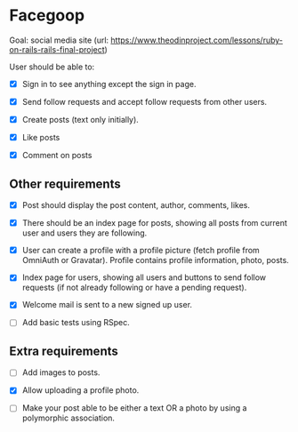 # Facegoop

Goal: social media site (url: https://www.theodinproject.com/lessons/ruby-on-rails-rails-final-project)

User should be able to:

- [x] Sign in to see anything except the sign in page.

- [x] Send follow requests and accept follow requests from other users.

- [x] Create posts (text only initially).

- [x] Like posts

- [x] Comment on posts

## Other requirements

- [x] Post should display the post content, author, comments, likes.

- [x] There should be an index page for posts, showing all posts from current user and users they are following.

- [x] User can create a profile with a profile picture (fetch profile from OmniAuth or Gravatar). Profile contains profile information, photo, posts.

- [x] Index page for users, showing all users and buttons to send follow requests (if not already following or have a pending request).

- [x] Welcome mail is sent to a new signed up user.

- [ ] Add basic tests using RSpec.

## Extra requirements

- [ ] Add images to posts.

- [x] Allow uploading a profile photo.

- [ ] Make your post able to be either a text OR a photo by using a polymorphic association.
